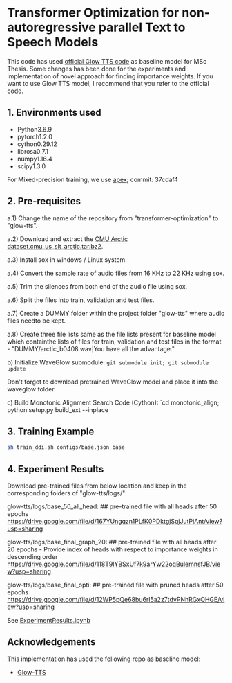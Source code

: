 # Transformer Optimization for non-autoregressive parallel Text to Speech Models

This code has used [official Glow TTS code](https://github.com/jaywalnut310/glow-tts) as baseline model for MSc Thesis. Some changes has been done for the experiments and implementation of novel approach for finding importance weights. If you want to use Glow TTS model, I recommend that you refer to the official code.


## 1. Environments used

* Python3.6.9
* pytorch1.2.0
* cython0.29.12
* librosa0.7.1
* numpy1.16.4
* scipy1.3.0

For Mixed-precision training, we use [apex](https://github.com/NVIDIA/apex); commit: 37cdaf4


## 2. Pre-requisites

a.1) Change the name of the repository from "transformer-optimization" to "glow-tts".

a.2) Download and extract the [CMU Arctic dataset,cmu_us_slt_arctic.tar.bz2](http://festvox.org/cmu_arctic/).

a.3) Install sox in windows / Linux system.

a.4) Convert the sample rate of audio files from 16 KHz to 22 KHz using sox.

a.5) Trim the silences from both end of the audio file using sox. 

a.6) Split the files into train, validation and test files.

a.7) Create a DUMMY folder within the project folder "glow-tts" where audio files needto be kept.

a.8) Create three file lists same as the file lists present for baseline model which containthe lists of files for train, validation and test files in the format - "DUMMY/arctic_b0408.wav|You have all the advantage."

b) Initialize WaveGlow submodule: `git submodule init; git submodule update`

Don't forget to download pretrained WaveGlow model and place it into the waveglow folder.

c) Build Monotonic Alignment Search Code (Cython): `cd monotonic_align; python setup.py build_ext --inplace

## 3. Training Example

```sh
sh train_ddi.sh configs/base.json base
```

## 4. Experiment Results

Download pre-trained files from below location and keep in the corresponding folders of "glow-tts/logs/":

glow-tts/logs/base_50_all_head: ## pre-trained file with all heads after 50 epochs
https://drive.google.com/file/d/167YUngqzn1PLfK0PDktgjSqjJutPjAnt/view?usp=sharing

glow-tts/logs/base_final_graph_20: ## pre-trained file with all heads after 20 epochs - Provide index of heads with respect to importance weights in descending order
https://drive.google.com/file/d/118T9lYBSxUf7k9arYw22oqBulemnsfJB/view?usp=sharing

glow-tts/logs/base_final_opti: ## pre-trained file with pruned heads after 50 epochs
https://drive.google.com/file/d/12WP5pQe68bu6rl5a2z7tdvPNhRGxQHGE/view?usp=sharing

See [ExperimentResults.ipynb](./ExperimentResults.ipynb)


## Acknowledgements

This implementation has used the following repo as baseline model:
* [Glow-TTS](https://github.com/jaywalnut310/glow-tts)
